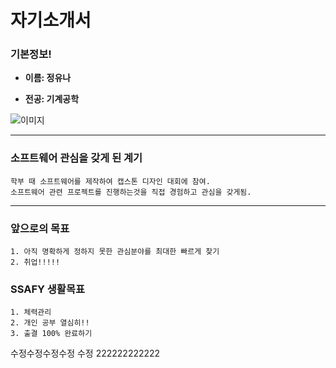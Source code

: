 #  자기소개서

### 기본정보!


- **이름: 정유나**

- **전공: 기계공학**

![이미지](https://encrypted-tbn0.gstatic.com/images?q=tbn:ANd9GcQk10B6itZHwj_RziOhGYWsJ3y6c2xVlX9Vkg&usqp=CAU)

---
### 소프트웨어 관심을 갖게 된 계기
```
학부 때 소프트웨어를 제작하여 캡스톤 디자인 대회에 참여.
소프트웨어 관련 프로젝트를 진행하는것을 직접 경험하고 관심을 갖게됨.

```
---
### 앞으로의 목표 

```
1. 아직 명확하게 정하지 못한 관심분야를 최대한 빠르게 찾기
2. 취업!!!!!
```
### SSAFY 생활목표
```
1. 체력관리
2. 개인 공부 열심히!!
3. 출결 100% 완료하기 
```

수정수정수정수정
수정 222222222222





